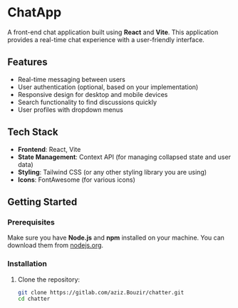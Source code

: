 # ChatApp

A front-end chat application built using **React** and **Vite**. This application provides a real-time chat experience with a user-friendly interface.

## Features

- Real-time messaging between users
- User authentication (optional, based on your implementation)
- Responsive design for desktop and mobile devices
- Search functionality to find discussions quickly
- User profiles with dropdown menus

## Tech Stack

- **Frontend**: React, Vite
- **State Management**: Context API (for managing collapsed state and user data)
- **Styling**: Tailwind CSS (or any other styling library you are using)
- **Icons**: FontAwesome (for various icons)

## Getting Started

### Prerequisites

Make sure you have **Node.js** and **npm** installed on your machine. You can download them from [nodejs.org](https://nodejs.org/).

### Installation

1. Clone the repository:

   ```bash
   git clone https://gitlab.com/aziz.Bouzir/chatter.git
   cd chatter
